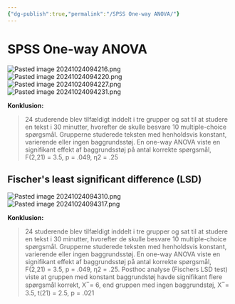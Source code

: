 ```yaml
---
{"dg-publish":true,"permalink":"/SPSS One-way ANOVA/"}
---
```


# SPSS One-way ANOVA
![Pasted image 20241024094216.png](/img/user/attachments/Pasted%20image%2020241024094216.png)![Pasted image 20241024094220.png](/img/user/attachments/Pasted%20image%2020241024094220.png)![Pasted image 20241024094227.png](/img/user/attachments/Pasted%20image%2020241024094227.png)![Pasted image 20241024094231.png](/img/user/attachments/Pasted%20image%2020241024094231.png)

**Konklusion:**
> 24 studerende blev tilfældigt inddelt i tre grupper og sat til at studere en tekst i 30 minutter, hvorefter de skulle besvare 10 multiple-choice spørgsmål. Grupperne studerede teksten med henholdsvis konstant, varierende eller ingen baggrundsstøj. En one-way ANOVA viste en signifikant effekt af baggrundsstøj på antal korrekte spørgsmål, F(2,21) = 3.5, p = .049, η2 = .25

## Fischer's least significant difference (LSD)
![Pasted image 20241024094310.png](/img/user/attachments/Pasted%20image%2020241024094310.png)![Pasted image 20241024094317.png](/img/user/attachments/Pasted%20image%2020241024094317.png)

**Konklusion:**
> 24 studerende blev tilfældigt inddelt i tre grupper og sat til at studere en tekst i 30 minutter, hvorefter de skulle besvare 10 multiple-choice spørgsmål. Grupperne studerede teksten med henholdsvis konstant, varierende eller ingen baggrundsstøj. En one-way ANOVA viste en signifikant effekt af baggrundsstøj på antal korrekte spørgsmål, F(2,21) = 3.5, p = .049, η2 = .25.
> Posthoc analyse (Fischers LSD test) viste at gruppen med konstant baggrundstøj havde signifikant flere spørgsmål korrekt, X ̅ = 6, end gruppen med ingen baggrundstøj, X ̅ = 3.5, t(21) = 2.5, p = .021